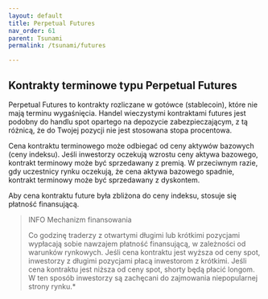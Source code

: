 ```yaml
---
layout: default
title: Perpetual Futures
nav_order: 61
parent: Tsunami
permalink: /tsunami/futures

---
```


## Kontrakty terminowe typu **Perpetual Futures**

Perpetual Futures to kontrakty rozliczane w gotówce (stablecoin), które nie mają terminu wygaśnięcia. Handel wieczystymi kontraktami futures jest podobny do handlu spot opartego na depozycie zabezpieczającym, z tą różnicą, że do Twojej pozycji nie jest stosowana stopa procentowa.

Cena kontraktu terminowego może odbiegać od ceny aktywów bazowych (ceny indeksu). Jeśli inwestorzy oczekują wzrostu ceny aktywa bazowego, kontrakt terminowy może być sprzedawany z premią. W przeciwnym razie, gdy uczestnicy rynku oczekują, że cena aktywa bazowego spadnie, kontrakt terminowy może być sprzedawany z dyskontem.

Aby cena kontraktu future była zbliżona do ceny indeksu, stosuje się płatność finansującą.

> INFO
> Mechanizm finansowania
> 
> Co godzinę traderzy z otwartymi długimi lub krótkimi pozycjami wypłacają sobie nawzajem płatność finansującą, w zależności od warunków rynkowych. Jeśli cena kontraktu jest wyższa od ceny spot, inwestorzy z długimi pozycjami płacą inwestorom z krótkimi. Jeśli cena kontraktu jest niższa od ceny spot, shorty będą płacić longom. W ten sposób inwestorzy są zachęcani do zajmowania niepopularnej strony rynku.*
